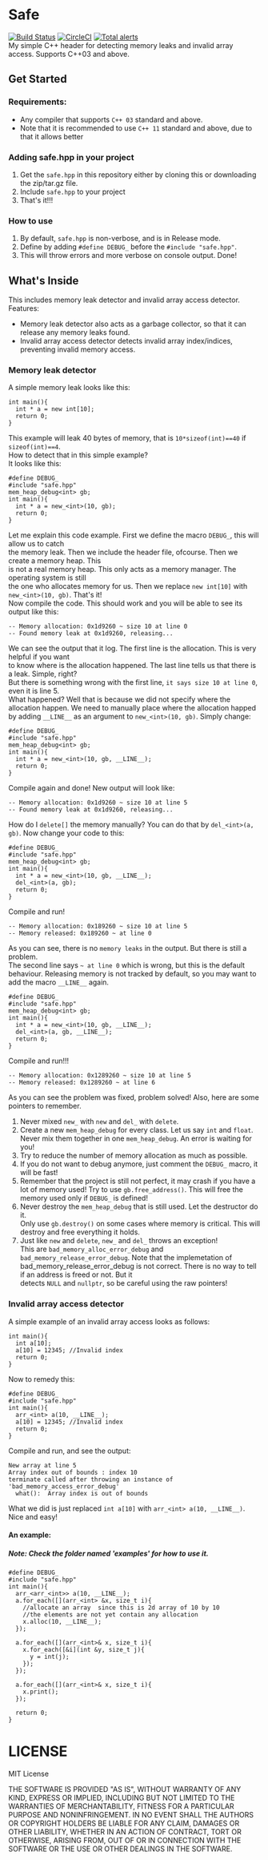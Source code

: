 # Safe
[![Build Status](https://img.shields.io/github/workflow/status/pvzzombs/Safe/CMake)](https://github.com/pvzzombs/Safe/actions) [![CircleCI](https://circleci.com/gh/pvzzombs/Safe.svg?style=svg)](https://circleci.com/gh/pvzzombs/Safe) [![Total alerts](https://img.shields.io/lgtm/alerts/g/pvzzombs/Safe.svg?logo=lgtm&logoWidth=18)](https://lgtm.com/projects/g/pvzzombs/Safe/alerts/)  
My simple C++ header for detecting memory leaks and invalid array access. Supports C++03 and above.

## Get Started
### Requirements:
* Any compiler that supports ``C++ 03`` standard and above.
* Note that it is recommended to use ``C++ 11`` standard and above, due to that it allows better

### Adding safe.hpp in your project
1. Get the ``safe.hpp`` in this repository either by cloning this or downloading the zip/tar.gz file.
2. Include ``safe.hpp`` to your project
3. That's it!!!

### How to use
1. By default, ``safe.hpp`` is non-verbose, and is in Release mode.  
2. Define by adding ``#define DEBUG_`` before the ``#include "safe.hpp"``.  
3. This will throw errors and more verbose on console output. Done!

## What's Inside
This includes memory leak detector and invalid array access detector.  
Features:  
* Memory leak detector also acts as a garbage collector, so that it can release any memory leaks found.  
* Invalid array access detector detects invalid array index/indices, preventing invalid memory access.  

### Memory leak detector
A simple memory leak looks like this:
```
int main(){
  int * a = new int[10];
  return 0;
}
```  
This example will leak 40 bytes of memory, that is ``10*sizeof(int)==40`` if ``sizeof(int)==4``.  
How to detect that in this simple example?  
It looks like this:  
```
#define DEBUG_
#include "safe.hpp"
mem_heap_debug<int> gb;
int main(){
  int * a = new_<int>(10, gb);
  return 0;
}
```  
Let me explain this code example. First we define the macro ``DEBUG_``, this will allow us to catch  
the memory leak. Then we include the header file, ofcourse. Then we create a memory heap.  This  
is not a real memory heap. This only acts as a memory manager. The operating system is still  
the one who allocates memory for us. Then we replace ``new int[10]`` with ``new_<int>(10, gb)``. That's it!  
Now compile the code. This should work and you will be able to see its output like this:  
```
-- Memory allocation: 0x1d9260 ~ size 10 at line 0
-- Found memory leak at 0x1d9260, releasing...
```  
We can see the output that it log. The first line is the allocation. This is very helpful if you want  
to know where is the allocation happened.  The last line tells us that there is a leak. Simple, right?  
But there is something wrong with the first line, ``it says size 10 at line 0``, even it is line 5.  
What happened? Well that is because we did not specify where the allocation happen. We need to manually
place where the allocation happed by adding ``__LINE__`` as an argument to ``new_<int>(10, gb)``. 
Simply change:  
```
#define DEBUG_
#include "safe.hpp"
mem_heap_debug<int> gb;
int main(){
  int * a = new_<int>(10, gb, __LINE__);
  return 0;
}
```  
Compile again and done! New output will look like:  
```
-- Memory allocation: 0x1d9260 ~ size 10 at line 5
-- Found memory leak at 0x1d9260, releasing...
```  
How do I ``delete[]`` the memory manually? You can do that by ``del_<int>(a, gb)``. 
Now change your code to this:  
```
#define DEBUG_
#include "safe.hpp"
mem_heap_debug<int> gb;
int main(){
  int * a = new_<int>(10, gb, __LINE__);
  del_<int>(a, gb);
  return 0;
}
```  
Compile and run!  
```
-- Memory allocation: 0x189260 ~ size 10 at line 5
-- Memory released: 0x189260 ~ at line 0
```  
As you can see, there is no ``memory leaks`` in the output. But there is still a problem.  
The second line says ``~ at line 0`` which is wrong, but this is the default behaviour.
Releasing memory is not tracked by default, so you may want to add the macro ``__LINE__`` again.  
```
#define DEBUG_
#include "safe.hpp"
mem_heap_debug<int> gb;
int main(){
  int * a = new_<int>(10, gb, __LINE__);
  del_<int>(a, gb, __LINE__);
  return 0;
}
```  
Compile and run!!!  
```
-- Memory allocation: 0x1289260 ~ size 10 at line 5
-- Memory released: 0x1289260 ~ at line 6
```  
As you can see the problem was fixed, problem solved!
Also, here are some pointers to remember.  
1. Never mixed ``new_`` with ``new`` and ``del_`` with ``delete``.
2. Create a new ``mem_heap_debug`` for every class. 
  Let us say ``int`` and ``float``. Never mix them together in one ``mem_heap_debug``. An error is waiting for you!
3. Try to reduce the number of memory allocation as much as possible.
4. If you do not want to debug anymore, just comment the ``DEBUG_`` macro, it will be fast!
5. Remember that the project is still not perfect, it may crash if you have a lot of memory used!
  Try to use ``gb.free_address()``. This will free the memory used only if ``DEBUG_`` is defined!  
6. Never destroy the ``mem_heap_debug`` that is still used. Let the destructor do it.  
  Only use ``gb.destroy()`` on some cases where memory is critical. This will destroy and free everything it holds.  
7. Just like ``new`` and ``delete``, ``new_`` and ``del_`` throws an exception!  
  This are ``bad_memory_alloc_error_debug``  and ``bad_memory_release_error_debug``. Note that the implemetation of  
  bad_memory_release_error_debug is not correct. There is no way to tell if an address is freed or not. But it  
  detects ``NULL`` and ``nullptr``, so be careful using the raw pointers!  

### Invalid array access detector
A simple example of an invalid array access looks as follows:  
```
int main(){
  int a[10];
  a[10] = 12345; //Invalid index
  return 0;
}
```
Now to remedy this:
```
#define DEBUG_
#include "safe.hpp"
int main(){
  arr_<int> a(10, __LINE__);
  a[10] = 12345; //Invalid index
  return 0;
}
```
Compile and run, and see the output:  
```
New array at line 5
Array index out of bounds : index 10
terminate called after throwing an instance of 'bad_memory_access_error_debug'
  what():  Array index is out of bounds
```

What we did is just replaced ``int a[10]`` with ``arr_<int> a(10, __LINE__)``. Nice and easy!  

#### An example:
##### Note: Check the folder named 'examples' for how to use it.

```
#define DEBUG_
#include "safe.hpp"
int main(){
  arr_<arr_<int>> a(10, __LINE__);
  a.for_each([](arr_<int> &x, size_t i){
    //allocate an array  since this is 2d array of 10 by 10
    //the elements are not yet contain any allocation
    x.alloc(10, __LINE__);
  });
  
  a.for_each([](arr_<int>& x, size_t i){
    x.for_each([&i](int &y, size_t j){
      y = int(j);
    });
  });
  
  a.for_each([](arr_<int>& x, size_t i){
    x.print();
  });
  
  return 0;
}
```


# LICENSE
MIT License

THE SOFTWARE IS PROVIDED "AS IS", WITHOUT WARRANTY OF ANY KIND, EXPRESS OR
IMPLIED, INCLUDING BUT NOT LIMITED TO THE WARRANTIES OF MERCHANTABILITY,
FITNESS FOR A PARTICULAR PURPOSE AND NONINFRINGEMENT. IN NO EVENT SHALL THE
AUTHORS OR COPYRIGHT HOLDERS BE LIABLE FOR ANY CLAIM, DAMAGES OR OTHER
LIABILITY, WHETHER IN AN ACTION OF CONTRACT, TORT OR OTHERWISE, ARISING FROM,
OUT OF OR IN CONNECTION WITH THE SOFTWARE OR THE USE OR OTHER DEALINGS IN THE
SOFTWARE.
